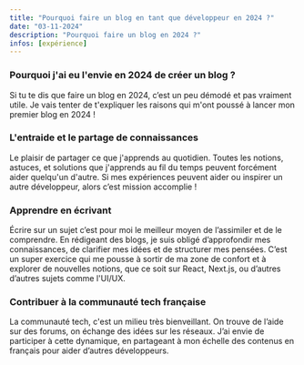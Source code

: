 ```yaml
---
title: "Pourquoi faire un blog en tant que développeur en 2024 ?"
date: "03-11-2024"
description: "Pourquoi faire un blog en 2024 ?"
infos: [expérience]
---
```


### Pourquoi j'ai eu l'envie en 2024 de créer un blog ?

Si tu te dis que faire un blog en 2024, c’est un peu démodé et pas vraiment utile. Je vais tenter de t'expliquer les raisons qui m'ont poussé à lancer mon premier blog en 2024 !

### L'entraide et le partage de connaissances

Le plaisir de partager ce que j'apprends au quotidien. Toutes les notions, astuces, et solutions que j'apprends au fil du temps peuvent forcément aider quelqu'un d'autre. Si mes expériences peuvent aider ou inspirer un autre développeur, alors c’est mission accomplie !


### Apprendre en écrivant

Écrire sur un sujet c’est pour moi le meilleur moyen de l’assimiler et de le comprendre. En rédigeant des blogs, je suis obligé d’approfondir mes connaissances, de clarifier mes idées et de structurer mes pensées. C’est un super exercice qui me pousse à sortir de ma zone de confort et à explorer de nouvelles notions, que ce soit sur React, Next.js, ou d’autres d’autres sujets comme l'UI/UX.

### Contribuer à la communauté tech française

La communauté tech, c'est un milieu très bienveillant. On trouve de l’aide sur des forums, on échange des idées sur les réseaux. J’ai envie de participer à cette dynamique, en partageant à mon échelle des contenus en français pour aider d’autres développeurs.
